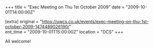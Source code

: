 +++
title = "Exec Meeting on Thu 1st October 2009"
date = "2009-10-01T14:00:00Z"

[extra]
original = "https://uwcs.co.uk/events/exec-meeting-on-thu-1st-october-2009-1474489026190/"    
ent_time = "2009-10-01T15:00:00Z"
location = "DCS"
+++

All welcome\!

